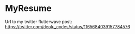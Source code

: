 # MyResume
Url to my twitter flutterwave post: https://twitter.com/deolu_codes/status/1165684039157784576

